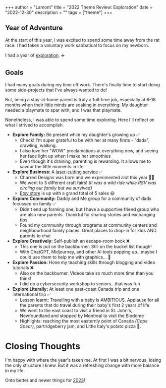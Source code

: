 +++
author = "Lamont"
title = "2022 Theme Review: Exploration"
date = "2022-12-30"
description = ""
tags = ["theme"]
+++

## Year of Adventure
At the start of this year, I was excited to spend some time away from the rat race. I had taken a voluntary work sabbatical to focus on my newborn.

I had a year of [exploration](/posts/2022-theme). ✈️

## Goals
I had many goals during my time off work. There's finally time to start doing some side-projects that I've always wanted to do!

But, being a stay-at-home parent is truly a full-time job, especially at 6-18 months when their little minds are soaking in everything. My daughter needed a playmate to spar with, and I was that playmate.

Nonetheless, I was able to spend some time exploring. Here I'll reflect on what I strived to accomplish.

* **Explore Family:** Be present while my daughter's growing up ✅
    * Check! I'm super grateful to be with her at many firsts - "dada", crawling, walking.
    * I also love her "WOW" proclamations at everything new, and seeing her face light up when I make her smoothies
    * Even though it's draining, parenting is rewarding. It allows me to savour the little moments in life
* **Explore Business:** A [laser-cutting service](https://www.charreddesigns.ca) ✅
    * Charred Designs was born and we experimented alot this year 👨‍🔬
    * We went to 3 different craft fairs! _(It was a wild ride while RSV was circling our family but we survived)_
    * [Etsy store](https://www.etsy.com/ca/shop/CharredDesignsCA) is up with a grand total of 5 sales 😆
* **Explore Community:** Daddy and Me group for a community of dads focussed on family ✅
    * Didn't end up forming one, but I have a supportive friend group who are also new parents. Thankful for sharing stories and exchanging tips
    * Found my community through programs at community centers and neighbourhood family places. Great places to drop-in for kids AND parents to chat
* **Explore Creatively:** Self-publish an escape-room book ❌
    * This one is put on the backburner. Still on the bucket list though!
    * With ChatGPT, Midjourney, and other AI tools popping up...maybe I could use them to help me with graphics... 🤔
* **Explore Passion:** Hone my teaching skills through blogging and video tutorials ❌
    * Also on the backburner. Videos take so much more time than you think!
    * I did do a cybersecurity workshop to seniors...that was fun
* **Explore Literally:** At least one east-coast Canada trip and one international trip ✅
    * Lesson learnt: Travelling with a baby is AMBITIOUS. Applause for all the parents that do travel during their baby's first 2 years of life. 
    * We went to the east coast to visit a friend in St. John's, Newfoundland and stopped by Montreal to visit the Biodome
    * Highlights: reaching the most easternly point of Canada _(Cape Spear)_, partridgeberry jam, and Little Italy's potato pizza 🤤.

# Closing Thoughts
I'm happy with where the year's taken me. At first I was a bit nervous, losing the only structure I knew. But it was a refreshing change with more balance in my life.

Onto better and newer things for [2023](/posts/2023-theme)!